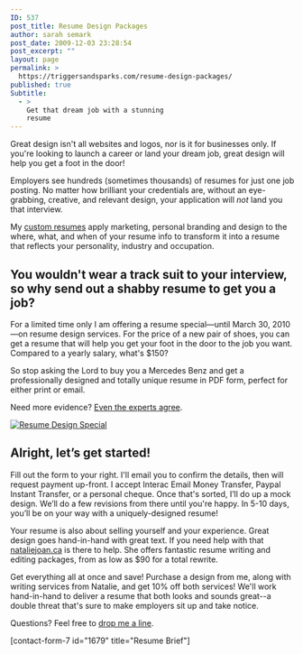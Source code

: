```yaml
---
ID: 537
post_title: Resume Design Packages
author: sarah semark
post_date: 2009-12-03 23:28:54
post_excerpt: ""
layout: page
permalink: >
  https://triggersandsparks.com/resume-design-packages/
published: true
Subtitle:
  - >
    Get that dream job with a stunning
    resume
---
```

<div class="sevencol">
<p class="cap">Great design isn't all websites and logos, nor is it for businesses only. If you're looking to launch a career or land your dream job, great design will help you get a foot in the door!</p>
Employers see hundreds (sometimes thousands) of resumes for just one job posting. No matter how brilliant your credentials are, without an eye-grabbing, creative, and relevant design, your application will <em>not</em> land you that interview.

My <a href="http://www.triggersandsparks.com/portfolio/resumes/">custom resumes</a> apply marketing, personal branding and design to the where, what, and when of your resume info to transform it into a resume that reflects your personality, industry and occupation.

<h2>You wouldn't wear a track suit to your interview, so why send out a shabby resume to get you a job?</h2>
For a limited time only I am offering a resume special—until March 30, 2010—on resume design services. For the price of a new pair of shoes, you can get a resume that will help you get your foot in the door to the job you want. Compared to a yearly salary, what's $150?

So stop asking the Lord to buy you a Mercedes Benz and get a professionally designed and totally unique resume in PDF form, perfect for either print or email.

Need more evidence? <a href="http://www.linkedin.com/answers?viewQuestion=&amp;questionID=10517&amp;askerID=7314775&amp;goback=%2Eahp">Even the experts agree</a>.</div>

<div class="fourcol last match-col">

<a href="http://www.triggersandsparks.com/portfolio/resumes/"><img title="resume_special" src="http://www.triggersandsparks.com/wp-content/uploads/2009/12/resume_special.png" alt="Resume Design Special" /></a>

</div>


<div class="sixcol">
<h2>Alright, let’s get started!</h2>
Fill out the form to your right. I'll email you to confirm the details, then will request payment up-front. I accept Interac Email Money Transfer, Paypal Instant Transfer, or a personal cheque. Once that's sorted, I’ll do up a mock design. We’ll do a few revisions from there until you're happy. In 5-10 days, you’ll be on your way with a uniquely-designed resume!

Your resume is also about selling yourself and your experience. Great design goes hand-in-hand with great text. If you need help with that <a href="http://nataliejoan.ca">nataliejoan.ca</a> is there to help. She offers fantastic resume writing and editing packages, from as low as $90 for a total rewrite.

Get everything all at once and save! Purchase a design from me, along with writing services from Natalie, and get 10% off both services! We'll work hand-in-hand to deliver a resume that both looks and sounds great--a double threat that's sure to make employers sit up and take notice.

Questions? Feel free to <a href="contact">drop me a line</a>.

</div>
<div class="fivecol onepush last match-col">
[contact-form-7 id="1679" title="Resume Brief"]
</div>